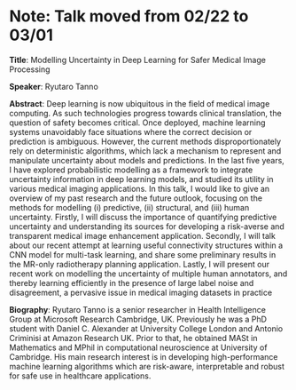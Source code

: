 # Note: Talk moved from 02/22 to 03/01

**Title**: Modelling Uncertainty in Deep Learning for Safer Medical Image Processing  

**Speaker**: Ryutaro Tanno  

**Abstract**: Deep learning is now ubiquitous in the field of medical image computing. As such technologies progress towards clinical translation, the question of safety becomes critical. Once deployed, machine learning systems unavoidably face situations where the correct decision or prediction is ambiguous. However, the current methods disproportionately rely on deterministic algorithms, which lack a mechanism to represent and manipulate uncertainty about models and predictions. In the last five years, I have explored probabilistic modelling as a framework to integrate uncertainty information in deep learning models, and studied its utility in various medical imaging applications. In this talk, I would like to give an overview of my past research and the future outlook, focusing on the methods for modelling (i) predictive, (ii) structural, and (iii) human uncertainty. Firstly, I will discuss the importance of quantifying predictive uncertainty and understanding its sources for developing a risk-averse and transparent medical image enhancement application. Secondly, I will talk about our recent attempt at learning useful connectivity structures within a CNN model for multi-task learning, and share some preliminary results in the MR-only radiotherapy planning application. Lastly, I will present our recent work on modelling the uncertainty of multiple human annotators, and thereby learning efficiently in the presence of large label noise and disagreement, a pervasive issue in medical imaging datasets in practice  

**Biography**: Ryutaro Tanno is a senior researcher in Health Intelligence Group at Microsoft Research Cambridge, UK. Previously he was a PhD student with Daniel C. Alexander at University College London and Antonio Criminisi at Amazon Research UK. Prior to that, he obtained MASt in Mathematics and MPhil in computational neuroscience  at University of Cambridge. His main research interest is in developing high-performance machine learning algorithms which are risk-aware, interpretable and robust for safe use in healthcare applications. 
